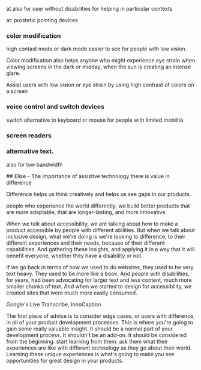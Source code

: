 at also for user without disabilities for helping in particular contexts

at:
prostetic
pointing devices

### color modification

high contast mode or dark mode
easier to see for people with low vision.

Color modification also helps anyone who might experience eye strain when viewing screens in the dark or midday, when the sun is creating an intense glare.

Assist users with low vision or eye strain by using high contrast of colors on a screen

### voice control and switch devices

switch alternative to keyboard or mouse for people with limited mobilità

### screen readers

### alternative text.

also for low bandwidth

## Elise - The importance of assistive technology
there is value in difference

Difference helps us think creatively and helps us see gaps in our products.

people who experience the world differently, we build better products that are more adaptable, that are longer-lasting, and more innovative.

When we talk about accessibility, we are talking about how to make a product accessible by people with different abilities. But when we talk about inclusive design, what we're doing is we're looking to difference, to their different experiences and their needs, because of their different capabilities. And gathering these insights, and applying it in a way that it will benefit everyone, whether they have a disability or not.

If we go back in terms of how we used to do websites, they used to be very text heavy. They used to be more like a book. And people with disabilities, for years, had been advocating for larger text and less content, much more smaller chunks of text. And when we started to design for accessibility, we created sites that were much more easily consumed.

Google's Live Transcribe,
InnoCaption

The first piece of advice is to consider edge cases, or users with difference, in all of your product development processes. This is where you're going to gain some really valuable insight. It should be a normal part of your development process. It shouldn't be an add-on. It should be considered from the beginning.
start learning from them.
ask them what their experiences are like with different technology as they go about their world.
Learning these unique experiences is what's going to make you see opportunities for great design in your products.
